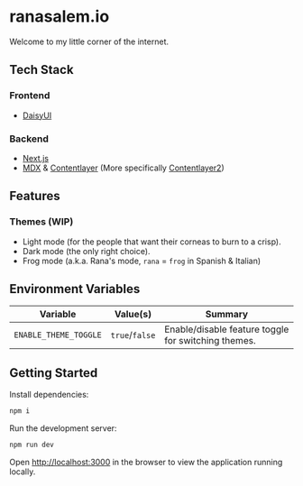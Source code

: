 # ranasalem.io
Welcome to my little corner of the internet.

## Tech Stack

### Frontend
- [DaisyUI](https://daisyui.com)

### Backend
- [Next.js](https://nextjs.org)
- [MDX](https://mdxjs.com) & [Contentlayer](https://contentlayer.dev/docs/getting-started-cddd76b7) (More specifically [Contentlayer2](https://github.com/timlrx/contentlayer2))

## Features

### Themes (WIP)

- Light mode (for the people that want their corneas to burn to a crisp).
- Dark mode (the only right choice).
- Frog mode (a.k.a. Rana's mode, `rana` = `frog` in Spanish & Italian)

## Environment Variables
Variable | Value(s) | Summary
---------|----------|--------
`ENABLE_THEME_TOGGLE` | `true`/`false` | Enable/disable feature toggle for switching themes.

## Getting Started

Install dependencies:
```bash
npm i
```

Run the development server:

```bash
npm run dev
```

Open [http://localhost:3000](http://localhost:3000) in the browser to view the application running locally.

